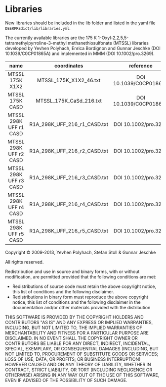 # Libraries

New libraries should be included in the lib folder and listed in the yaml file `DEERPREdict/lib/libraries.yml`.

The currently available libraries are the 175 K 1-Oxyl-2,2,5,5-tetramethylpyrroline-3-methyl methanethiosulfonate (MTSSL) 
libraries developed by Yevhen Polyhach, Enrica Bordignon and Gunnar Jeschke (DOI 10.1039/C0CP01865A) and implemented in MMM (DOI 10.1002/pro.3269).

| name                      | coordinates                  | reference            |
|:-------------------------:|:----------------------------:|:--------------------:|
| MTSSL 175K X1X2           | MTSSL_175K_X1X2_46.txt       |DOI 10.1039/C0CP01865A|   
| MTSSL 175K CASD           | MTSSL_175K_CaSd_216.txt      |DOI 10.1039/C0CP01865A|
| MTSSL 298K UFF r1 CASD    | R1A_298K_UFF_216_r1_CASD.txt |DOI 10.1002/pro.3269  |
| MTSSL 298K UFF r2 CASD    | R1A_298K_UFF_216_r2_CASD.txt |DOI 10.1002/pro.3269  |
| MTSSL 298K UFF r3 CASD    | R1A_298K_UFF_216_r3_CASD.txt |DOI 10.1002/pro.3269  |
| MTSSL 298K UFF r4 CASD    | R1A_298K_UFF_216_r4_CASD.txt |DOI 10.1002/pro.3269  |
| MTSSL 298K UFF r5 CASD    | R1A_298K_UFF_216_r5_CASD.txt |DOI 10.1002/pro.3269  |

Copyright © 2009-2013, Yevhen Polyhach, Stefan Stoll & Gunnar Jeschke

All rights reserved.

Redistribution and use in source and binary forms, with or without modification, are permitted provided that the following conditions are met:

- Redistributions of source code must retain the above copyright notice, this list of conditions and the following disclaimer.
- Redistributions in binary form must reproduce the above copyright notice, this list of conditions and the following disclaimer 
  in the documentation and/or other materials provided with the distribution

THIS SOFTWARE IS PROVIDED BY THE COPYRIGHT HOLDERS AND CONTRIBUTORS "AS IS" AND ANY EXPRESS OR IMPLIED WARRANTIES, INCLUDING, BUT NOT LIMITED TO, 
THE IMPLIED WARRANTIES OF MERCHANTABILITY AND FITNESS FOR A PARTICULAR PURPOSE ARE DISCLAIMED. IN NO EVENT SHALL THE COPYRIGHT OWNER OR CONTRIBUTORS 
BE LIABLE FOR ANY DIRECT, INDIRECT, INCIDENTAL, SPECIAL, EXEMPLARY, OR CONSEQUENTIAL DAMAGES (INCLUDING, BUT NOT LIMITED TO, PROCUREMENT OF SUBSTITUTE 
GOODS OR SERVICES; LOSS OF USE, DATA, OR PROFITS; OR BUSINESS INTERRUPTION) HOWEVER CAUSED AND ON ANY THEORY OF LIABILITY, WHETHER IN CONTRACT, STRICT 
LIABILITY, OR TORT (INCLUDING NEGLIGENCE OR OTHERWISE) ARISING IN ANY WAY OUT OF THE USE OF THIS SOFTWARE, EVEN IF ADVISED OF THE POSSIBILITY OF SUCH DAMAGE.
